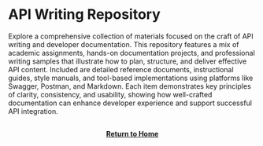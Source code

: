 # API Writing Repository

Explore a comprehensive collection of materials focused on the craft of API writing and developer documentation. This repository features a mix of academic assignments, hands-on documentation projects, and professional writing samples that illustrate how to plan, structure, and deliver effective API content. Included are detailed reference documents, instructional guides, style manuals, and tool-based implementations using platforms like Swagger, Postman, and Markdown. Each item demonstrates key principles of clarity, consistency, and usability, showing how well-crafted documentation can enhance developer experience and support successful API integration.

<h2></h2>
<p align="center">
  <a href="https://github.com/rlangc"><b>Return to Home</b></a>
